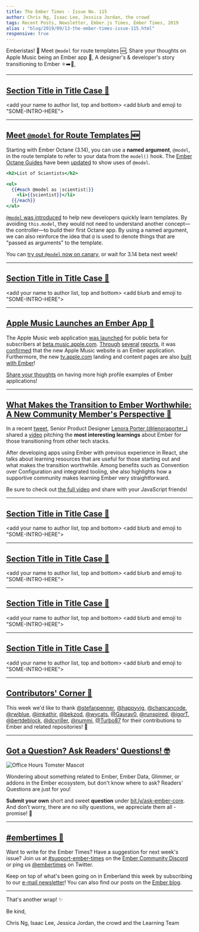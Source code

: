 ```yaml
---
title: The Ember Times - Issue No. 115
author: Chris Ng, Isaac Lee, Jessica Jordan, the crowd
tags: Recent Posts, Newsletter, Ember.js Times, Ember Times, 2019
alias : "blog/2019/09/13-the-ember-times-issue-115.html"
responsive: true
---
```


<SAYING-HELLO-IN-YOUR-FAVORITE-LANGUAGE> Emberistas! 🐹
Meet `@model` for route templates 🆕,
Share your thoughts on Apple Music being an Ember app 🍎,
A designer's & developer's story transitioning to Ember ⚛️➡️🐹,
<SOME-INTRO-HERE-TO-KEEP-THEM-SUBSCRIBERS-READING>

---

## [Section Title in Title Case 🐹](#section-url)

<change section title emoji>
<consider adding some bold to your paragraph>

<add your name to author list, top and bottom>
<add blurb and emoji to "SOME-INTRO-HERE">

---

## [Meet `@model` for Route Templates 🆕](https://github.com/emberjs/rfcs/blob/ac27abbd1729cd61b67465eee4c8096bb47501da/text/0523-model-argument-for-route-templates.md)

Starting with Ember Octane (3.14), you can use a **named argument**, `@model`, in the route template to refer to your data from the `model()` hook. The [Ember Octane Guides](https://octane-guides-preview.emberjs.com/) have been [updated](https://github.com/ember-learn/guides-source/pull/1044) to show uses of `@model`.

```handlebars
<h2>List of Scientists</h2>

<ul>
  {{#each @model as |scientist|}}
    <li>{{scientist}}</li>
  {{/each}}
</ul>
```

[`@model` was introduced](https://github.com/emberjs/rfcs/blob/ac27abbd1729cd61b67465eee4c8096bb47501da/text/0523-model-argument-for-route-templates.md) to help new developers quickly learn templates. By avoiding `this.model`, they would not need to understand another concept—the controller—to build their first Octane app. By using a named argument, we can also reinforce the idea that `@` is used to denote things that are "passed as arguments" to the template.

You can [try out `@model` now on canary](https://github.com/emberjs/ember.js/pull/18363/files), or wait for 3.14 beta next week!

---

## [Section Title in Title Case 🐹](#section-url)

<change section title emoji>
<consider adding some bold to your paragraph>

<add your name to author list, top and bottom>
<add blurb and emoji to "SOME-INTRO-HERE">

---

## [Apple Music Launches an Ember App 🍎](https://discuss.emberjs.com/t/apple-music-beta-is-an-ember-app/17026)

The Apple Music web application [was launched](https://www.theverge.com/2019/9/5/20851576/apple-music-web-player-interface-beta-browser-streaming) for public beta for subscribers at [beta.music.apple.com](https://beta.music.apple.com). [Through](https://www.reddit.com/r/webdev/comments/d0hdeo/the_new_official_apple_music_app_for_the_web_is/?utm_source=ifttt) [several](https://www.reddit.com/r/emberjs/comments/d06pcn/new_apple_music_web_app_built_in_ember/) [reports](https://www.linkedin.com/feed/update/urn:li:activity:6575525024327884800/), it was [confirmed](https://www.linkedin.com/feed/update/urn:li:activity:6575756074194993152/) that the new Apple Music website is an Ember application. Furthermore, the new [tv.apple.com](https://tv.apple.com) landing and content pages are also [built with Ember](https://twitter.com/mehulkar/status/1171579484115353605)!

[Share your thoughts](https://discuss.emberjs.com/t/apple-music-beta-is-an-ember-app/17026) on having more high profile examples of Ember applications!

---

## [What Makes the Transition to Ember Worthwhile: A New Community Member's Perspective 🐹](https://twitter.com/lenoraporter_/status/1170145563549061122)

In a recent [tweet](https://twitter.com/lenoraporter_/status/1170145563549061122), Senior Product Designer [Lenora Porter (@lenoraporter_)](https://twitter.com/lenoraporter_)
shared a [video](https://www.instagram.com/tv/B2CCM60AOZG/?igshid=12ivaiobj1y8h) pitching the **most interesting learnings** about Ember for those transitioning from other tech stacks.

After developing apps using Ember with previous experience in React, she talks about learning resources that are useful for those starting out and what makes the transition worthwhile. Among benefits such as Convention over Configuration and integrated tooling, she also highlights how a supportive community makes learning Ember very straightforward.

Be sure to check out [the full video](https://www.instagram.com/tv/B2CCM60AOZG/?igshid=12ivaiobj1y8h) and share with your JavaScript friends!


---

## [Section Title in Title Case 🐹](#section-url)

<change section title emoji>
<consider adding some bold to your paragraph>

<add your name to author list, top and bottom>
<add blurb and emoji to "SOME-INTRO-HERE">

---

## [Section Title in Title Case 🐹](#section-url)

<change section title emoji>
<consider adding some bold to your paragraph>

<add your name to author list, top and bottom>
<add blurb and emoji to "SOME-INTRO-HERE">

---

## [Section Title in Title Case 🐹](#section-url)

<change section title emoji>
<consider adding some bold to your paragraph>

<add your name to author list, top and bottom>
<add blurb and emoji to "SOME-INTRO-HERE">

---

## [Section Title in Title Case 🐹](#section-url)

<change section title emoji>
<consider adding some bold to your paragraph>

<add your name to author list, top and bottom>
<add blurb and emoji to "SOME-INTRO-HERE">

---

## [Contributors' Corner 👏](https://guides.emberjs.com/release/contributing/repositories/)

<p>This week we'd like to thank <a href="https://github.com/stefanpenner" target="gh-user">@stefanpenner</a>, <a href="https://github.com/happyvig" target="gh-user">@happyvig</a>, <a href="https://github.com/chancancode" target="gh-user">@chancancode</a>, <a href="https://github.com/rwjblue" target="gh-user">@rwjblue</a>, <a href="https://github.com/imkathir" target="gh-user">@imkathir</a>, <a href="https://github.com/bekzod" target="gh-user">@bekzod</a>, <a href="https://github.com/wycats" target="gh-user">@wycats</a>, <a href="https://github.com/Gaurav0" target="gh-user">@Gaurav0</a>, <a href="https://github.com/runspired" target="gh-user">@runspired</a>, <a href="https://github.com/igorT" target="gh-user">@igorT</a>, <a href="https://github.com/bertdeblock" target="gh-user">@bertdeblock</a>, <a href="https://github.com/dcyriller" target="gh-user">@dcyriller</a>, <a href="https://github.com/nummi" target="gh-user">@nummi</a>, <a href="https://github.com/Turbo87" target="gh-user">@Turbo87</a> for their contributions to Ember and related repositories! 💖</p>

---

## [Got a Question? Ask Readers' Questions! 🤓](https://docs.google.com/forms/d/e/1FAIpQLScqu7Lw_9cIkRtAiXKitgkAo4xX_pV1pdCfMJgIr6Py1V-9Og/viewform)

<div class="blog-row">
  <img class="float-right small transparent padded" alt="Office Hours Tomster Mascot" title="Readers' Questions" src="/images/tomsters/officehours.png" />

  <p>Wondering about something related to Ember, Ember Data, Glimmer, or addons in the Ember ecosystem, but don't know where to ask? Readers’ Questions are just for you!</p>

  <p><strong>Submit your own</strong> short and sweet <strong>question</strong> under <a href="https://bit.ly/ask-ember-core" target="rq">bit.ly/ask-ember-core</a>. And don’t worry, there are no silly questions, we appreciate them all - promise! 🤞</p>
</div>

---

## [#embertimes 📰](https://blog.emberjs.com/tags/newsletter.html)

Want to write for the Ember Times? Have a suggestion for next week's issue? Join us at [#support-ember-times](https://discordapp.com/channels/480462759797063690/485450546887786506) on the [Ember Community Discord](https://discordapp.com/invite/zT3asNS) or ping us [@embertimes](https://twitter.com/embertimes) on Twitter.

Keep on top of what's been going on in Emberland this week by subscribing to our [e-mail newsletter](https://the-emberjs-times.ongoodbits.com/)! You can also find our posts on the [Ember blog](https://emberjs.com/blog/tags/newsletter.html).

---

That's another wrap! ✨

Be kind,

Chris Ng, Isaac Lee, Jessica Jordan, the crowd and the Learning Team
